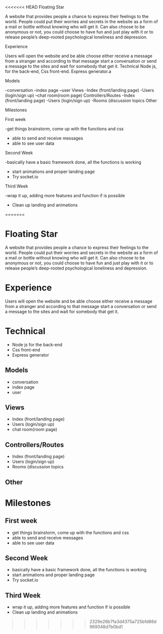 <<<<<<< HEAD
Floating Star

A website that provides people a chance to express their feelings to the world. People could put their worries and secrets in the website as a form of a mail or bottle without knowing who will get it. Can also choose to be anonymous or not, you could choose to have fun and just play with it or to release people’s deep-rooted psychological loneliness and depression.

Experience

Users will open the website and be able choose either receive a message from a stranger and according to that message start a conversation or send a message to the sites and wait for somebody that get it.
Technical
Node js, for the back-end, Css front-end. Express generator.a

Models

-conversation –index page –user
Views
-Index (front/landing page) -Users (login/sign up) –chat room(room page)
Controllers/Routes
-Index (front/landing page) -Users (login/sign up) -Rooms (discussion topics
Other

Milestones

First week

-get things brainstorm, come up with the functions and css
-  able to send and receive messages
- able to see user data

Second Week

-basically have a basic framework done, all the functions is working
- start animations and proper landing page
- Try socket.io

Third Week

-wrap it up, adding more features and function if is possible
- Clean up landing and animations

=======
# Floating Star

A website that provides people a chance to express their feelings to the world. People could put their worries and secrets in the website as a form of a mail or bottle without knowing who will get it. Can also choose to be anonymous or not, you could choose to have fun and just play with it or to release people’s deep-rooted psychological loneliness and depression.

# Experience

Users will open the website and be able choose either receive a message from a stranger and according to that message start a conversation or send a message to the sites and wait for somebody that get it.

# Technical

- Node js for the back-end 
- Css front-end
- Express generator

## Models
- conversation 
- index page 
- user 

## Views
- Index (front/landing page) 
- Users (login/sign up) 
- chat room(room page)

## Controllers/Routes
- Index (front/landing page)
- Users (login/sign up) 
- Rooms (discussion topics

## Other

# Milestones

## First week
- get things brainstorm, come up with the functions and css
- able to send and receive messages
- able to see user data

## Second Week
- basically have a basic framework done, all the functions is working
- start animations and proper landing page
- Try socket.io

## Third Week
- wrap it up, adding more features and function if is possible
- Clean up landing and animations
>>>>>>> 2329e26b7fa3d4375a725bfd86d969348d7b0bd1
